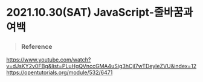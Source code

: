 #  2021.10.30(SAT) JavaScript-줄바꿈과 여백



>### Reference

<https://www.youtube.com/watch?v=dJsKY2v0FBg&list=PLuHgQVnccGMA4uSig3hCjl7wTDeyIeZVU&index=12>
<https://opentutorials.org/module/532/6471>
